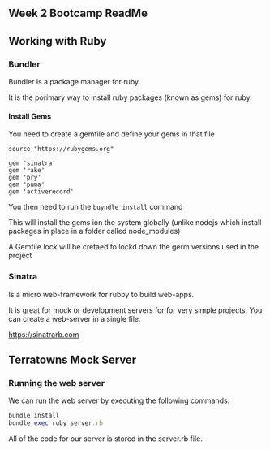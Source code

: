## Week 2 Bootcamp ReadMe

## Working with Ruby

### Bundler

Bundler is a package manager for ruby.

It is the porimary way to install ruby packages (known as gems) for ruby.

####  Install Gems
You need to create a gemfile and define your gems in that file 

``` 
source "https://rubygems.org"

gem 'sinatra'
gem 'rake'
gem 'pry'
gem 'puma'
gem 'activerecord'
```

You then need to run the `buyndle install` command

This will install the gems ion the system globally (unlike nodejs which install packages in place in a folder called node_modules)

A Gemfile.lock will be cretaed to lockd down the germ versions used in the project

### Sinatra

Is a micro web-framework for rubby to build web-apps.

It is great for mock or development servers for for very simple projects. You can create a web-server in a single file.

https://sinatrarb.com  


## Terratowns Mock Server

### Running the web server

We can run the web server by executing the following commands:

```rb
bundle install
bundle exec ruby server.rb
```

All of the code for our server is stored in the server.rb file.



